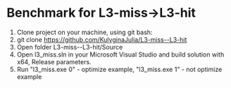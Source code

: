# Benchmark for L3-miss->L3-hit
1. Clone project on your machine, using git bash:
2. git clone https://github.com/KulyginaJulia/L3-miss--L3-hit
3. Open folder L3-miss--L3-hit/Source
4. Open l3_miss.sln in your Microsoft Visual Studio and build solution with x64, Release parameters.
5. Run "l3_miss.exe 0" - optimize example, "l3_miss.exe 1" - not optimize example 
